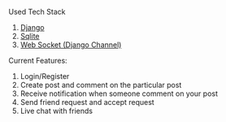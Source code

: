 Used Tech Stack

1. [Django](https://docs.djangoproject.com/en/3.1/)
2. [Sqlite](https://www.sqlite.org/docs.html)
3. [Web Socket (Django Channel)](https://channels.readthedocs.io/en/latest/)

Current Features:

1. Login/Register
2. Create post and comment on the particular post
3. Receive notification when someone comment on your post
4. Send friend request and accept request
5. Live chat with friends
